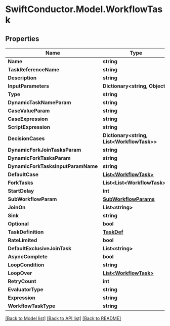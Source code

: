 # SwiftConductor.Model.WorkflowTask

## Properties

Name | Type | Description | Notes
------------ | ------------- | ------------- | -------------
**Name** | **string** |  | 
**TaskReferenceName** | **string** |  | 
**Description** | **string** |  | [optional] 
**InputParameters** | **Dictionary&lt;string, Object&gt;** |  | [optional] 
**Type** | **string** |  | [optional] 
**DynamicTaskNameParam** | **string** |  | [optional] 
**CaseValueParam** | **string** |  | [optional] 
**CaseExpression** | **string** |  | [optional] 
**ScriptExpression** | **string** |  | [optional] 
**DecisionCases** | **Dictionary&lt;string, List&lt;WorkflowTask&gt;&gt;** |  | [optional] 
**DynamicForkJoinTasksParam** | **string** |  | [optional] 
**DynamicForkTasksParam** | **string** |  | [optional] 
**DynamicForkTasksInputParamName** | **string** |  | [optional] 
**DefaultCase** | [**List&lt;WorkflowTask&gt;**](WorkflowTask.md) |  | [optional] 
**ForkTasks** | **List&lt;List&lt;WorkflowTask&gt;&gt;** |  | [optional] 
**StartDelay** | **int** |  | [optional] 
**SubWorkflowParam** | [**SubWorkflowParams**](SubWorkflowParams.md) |  | [optional] 
**JoinOn** | **List&lt;string&gt;** |  | [optional] 
**Sink** | **string** |  | [optional] 
**Optional** | **bool** |  | [optional] 
**TaskDefinition** | [**TaskDef**](TaskDef.md) |  | [optional] 
**RateLimited** | **bool** |  | [optional] 
**DefaultExclusiveJoinTask** | **List&lt;string&gt;** |  | [optional] 
**AsyncComplete** | **bool** |  | [optional] 
**LoopCondition** | **string** |  | [optional] 
**LoopOver** | [**List&lt;WorkflowTask&gt;**](WorkflowTask.md) |  | [optional] 
**RetryCount** | **int** |  | [optional] 
**EvaluatorType** | **string** |  | [optional] 
**Expression** | **string** |  | [optional] 
**WorkflowTaskType** | **string** |  | [optional] 

[[Back to Model list]](../README.md#documentation-for-models) [[Back to API list]](../README.md#documentation-for-api-endpoints) [[Back to README]](../README.md)

